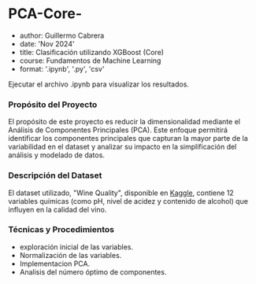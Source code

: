 # PCA-Core-

* author: Guillermo Cabrera
* date: 'Nov 2024'
* title: Clasificación utilizando XGBoost (Core)
* course: Fundamentos de Machine Learning
* format: '.ipynb', '.py', 'csv'

Ejecutar el archivo .ipynb para visualizar los resultados.


### Propósito del Proyecto

El propósito de este proyecto es reducir la dimensionalidad mediante el Análisis de Componentes Principales (PCA). Este enfoque permitirá identificar los componentes principales que capturan la mayor parte de la variabilidad en el dataset y analizar su impacto en la simplificación del análisis y modelado de datos.  

### Descripción del Dataset  

El dataset utilizado, "Wine Quality", disponible en [Kaggle](https://www.kaggle.com/uciml/red-wine-quality-cortez-et-al-2009), contiene 12 variables químicas (como pH, nivel de acidez y contenido de alcohol) que influyen en la calidad del vino.  

### Técnicas y Procedimientos  

- exploración inicial de las variables.  
- Normalización de las variables.
- Implementacion PCA.
- Analisis del número óptimo de componentes.
